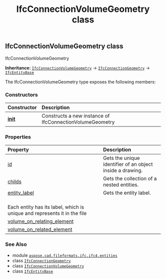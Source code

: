 ﻿---
title: IfcConnectionVolumeGeometry class
second_title: Aspose.CAD for Python via .NET API References
description: 
type: docs
weight: 1260
url: /python-net/aspose.cad.fileformats.ifc.ifc4.entities/ifcconnectionvolumegeometry/
is_root: false
---

## IfcConnectionVolumeGeometry class

IfcConnectionVolumeGeometry



**Inheritance:** [`IfcConnectionVolumeGeometry`](/cad/python-net/aspose.cad.fileformats.ifc.ifc4.entities/ifcconnectionvolumegeometry) → 
[`IfcConnectionGeometry`](/cad/python-net/aspose.cad.fileformats.ifc.ifc4.entities/ifcconnectiongeometry) → 
[`IfcEntityBase`](/cad/python-net/aspose.cad.fileformats.ifc/ifcentitybase)



The IfcConnectionVolumeGeometry type exposes the following members:

### Constructors
| Constructor | Description |
| :- | :- |
| [__init__](/cad/python-net/aspose.cad.fileformats.ifc.ifc4.entities/ifcconnectionvolumegeometry/__init__/#) | Constructs a new instance of IfcConnectionVolumeGeometry |


### Properties
| Property | Description |
| :- | :- |
| [id](/cad/python-net/aspose.cad.fileformats.ifc.ifc4.entities/ifcconnectionvolumegeometry/id) | Gets the unique identifier of an object inside a drawing. |
| [childs](/cad/python-net/aspose.cad.fileformats.ifc.ifc4.entities/ifcconnectionvolumegeometry/childs) | Gets the collection of a nested entities. |
| [entity_label](/cad/python-net/aspose.cad.fileformats.ifc.ifc4.entities/ifcconnectionvolumegeometry/entity_label) | Gets the entity label.<br/>Each entity has its label, which is unique and represents it in the file |
| [volume_on_relating_element](/cad/python-net/aspose.cad.fileformats.ifc.ifc4.entities/ifcconnectionvolumegeometry/volume_on_relating_element) |  |
| [volume_on_related_element](/cad/python-net/aspose.cad.fileformats.ifc.ifc4.entities/ifcconnectionvolumegeometry/volume_on_related_element) |  |



### See Also
* module [`aspose.cad.fileformats.ifc.ifc4.entities`](..)
* class [`IfcConnectionGeometry`](/cad/python-net/aspose.cad.fileformats.ifc.ifc4.entities/ifcconnectiongeometry)
* class [`IfcConnectionVolumeGeometry`](/cad/python-net/aspose.cad.fileformats.ifc.ifc4.entities/ifcconnectionvolumegeometry)
* class [`IfcEntityBase`](/cad/python-net/aspose.cad.fileformats.ifc/ifcentitybase)
